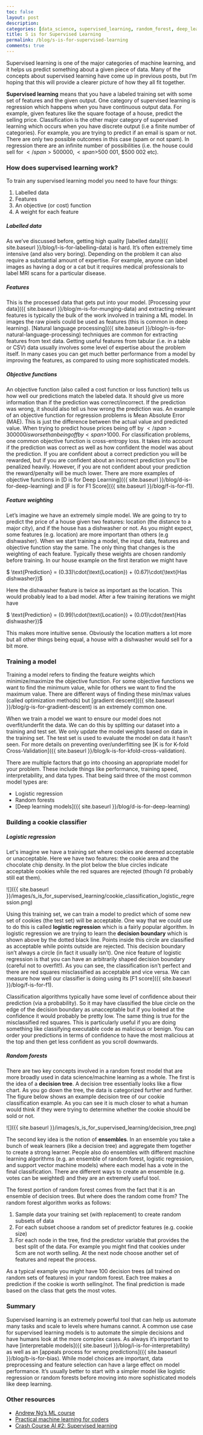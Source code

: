```yaml
---
toc: false
layout: post
description: 
categories: [data_science, supervised_learning, random_forest, deep_learning]
title: S is for Supervised Learning
permalink: /blog/s-is-for-supervised-learning
comments: true
---
```


Supervised learning is one of the major categories of machine learning, and it helps us predict something about a given piece of data. Many of the concepts about supervised learning have come up in previous posts, but I’m hoping that this will provide a clearer picture of how they all fit together.

**Supervised learning** means that you have a labeled training set with some set of features and the given output. One category of supervised learning is regression which happens when you have continuous output data. For example, given features like the square footage of a house, predict the selling price. Classification is the other major category of supervised learning which occurs when you have discrete output (i.e a finite number of categories). For example, you are trying to predict if an email is spam
or not. There are only two possible outcomes in this case (spam or not spam). In regression there are an infinite number of possibilities (i.e. the house could sell for <span>$</span>500 000, <span>$</span>500 001, <span>$</span>500 002 etc).

### How does supervised learning work?

To train any supervised learning model you need to have four things:

1. Labelled data
2. Features
3. An objective (or cost) function
4. A weight for each feature

##### Labelled data

As we’ve discussed before, getting high quality [labelled data]({{ site.baseurl }}/blog/l-is-for-labelling-data) is hard. It’s often extremely time intensive (and also very boring). Depending on the problem it can also require a substantial amount of expertise. For example, anyone can label images as having a dog or a cat but it requires medical professionals to label MRI scans for a particular disease.

##### Features

This is the processed data that gets put into your model. [Processing your data]({{ site.baseurl }}/blog/m-is-for-munging-data) and extracting relevant features is typically the bulk of the work involved in training a ML model. In images the raw pixels could be used as features (this is common in deep learning). [Natural language processing]({{ site.baseurl }}/blog/n-is-for-natural-language-processing) techniques are common for extracting features from text data. Getting useful features from tabular (i.e. in a table or CSV) data usually involves some level of expertise about the problem itself. In many cases you can get much better performance from a model by improving the features, as compared to using more sophisticated models.

##### Objective functions

An objective function (also called a cost function or loss function) tells us how well our predictions match the labeled data. It should give us more information than if the prediction was correct/incorrect. If the prediction was wrong, it should also tell us how wrong the prediction was. An example of an objective function for regression problems is Mean Absolute Error (MAE). This is just the difference between the actual value and predicted value. When trying to predict house prices being off by <span>$</span>300 000 is worse than being off by <span>$</span>1000. For classification problems, one common objective function is cross-entropy loss. It takes into account if the prediction was correct as well as how confident the model was about the prediction. If you are confident about a correct prediction you will be rewarded, but if you are confident about an incorrect prediction you’ll be penalized heavily. However, if you are not confident about your prediction the reward/penalty will be much lower. There are more examples of objective functions in [D is for Deep Learning]({{ site.baseurl }}/blog/d-is-for-deep-learning) and [F is for F1 Score]({{ site.baseurl }}/blog/f-is-for-f1).

##### Feature weighting

Let’s imagine we have an extremely simple model. We are going to try to predict the price of a house given two features: location (the distance to a major city), and if the house has a dishwasher or not. As you might expect, some features (e.g. location) are more important than others (e.g dishwasher). When we start training a model, the input data, features and objective function stay the same. The only thing that changes is the weighting of each feature. Typically these weights are chosen randomly before training. In our house example on the first iteration we might have 

$ \text{Prediction} = (0.33)\cdot(\text{Location}) + (0.67)\cdot(\text{Has dishwasher})$

Here the dishwasher feature is twice as important as the location. This would probably lead to a bad model. After a few training iterations we might have

$ \text{Prediction} = (0.99)\cdot(\text{Location}) + (0.01)\cdot(\text{Has dishwasher})$

This makes more intuitive sense. Obviously the location matters a lot more but all other things being equal, a house with a dishwasher would sell for a bit more.

### Training a model

Training a model refers to finding the feature weights which minimize/maximize the objective function. For some objective functions we want to find the minimum value, while for others we want to find the maximum value. There are different ways of finding these min/max values (called optimization methods) but [gradient descent]({{ site.baseurl }}/blog/g-is-for-gradient-descent) is an extremely common one. 

When we train a model we want to ensure our model does not overfit/underfit the data. We can do this by splitting our dataset into a training and test set. We only update the model weights based on data in the training set. The test set is used to evaluate the model on data it hasn’t seen. For more details on preventing over/underfitting see [K is for K-fold Cross-Validation]({{ site.baseurl }}/blog/k-is-for-kfold-cross-validation). 

There are multiple factors that go into choosing an appropriate model for your problem. These include things like performance, training speed, interpretability, and data types. That being said three of the most common model types are:

* Logistic regression
* Random forests
* [Deep learning models]({{ site.baseurl }}/blog/d-is-for-deep-learning)

### Building a cookie classifier

##### Logistic regression

Let's imagine we have a training set where cookies are deemed acceptable or unacceptable. Here we have two features: the cookie area and the chocolate chip density. In the plot below the blue circles indicate acceptable cookies while the red squares are rejected (though I’d probably still eat them).

![]({{ site.baseurl }}/images/s_is_for_supervised_learning/cookie_classification_logistic_regression.png)

Using this training set, we can train a model to predict which of some new set of cookies (the test set) will be acceptable. One way that we could use to do this is called **logistic regression** which is a fairly popular algorithm. In logistic regression we are trying to learn the **decision
boundary** which is shown above by the dotted black line. Points inside this circle are classified as acceptable while points outside are rejected. This decision boundary isn’t always a circle (in fact it usually isn’t). One nice feature of logistic regression is that you can have an arbitrarily shaped decision boundary (careful not to overfit!). As you can see, the classification isn\'t perfect and there are red squares misclassified as acceptable and vice versa. We can measure how well our classifier is doing using its [F1 score]({{ site.baseurl }}/blog/f-is-for-f1).

Classification algorithms typically have some level of confidence about their prediction (via a
probability). So it may have classified the blue circle on the edge of the decision boundary as unacceptable but if you looked at the confidence it would probably be pretty low. The same thing is true for the misclassified red squares. This is particularly useful if you are doing something like classifying executable code as malicious or benign. You can order your predictions in terms of confidence to have the most malicious at the top and then get less confident as you scroll downwards.

##### Random forests

There are two key concepts involved in a random forest model that are more broadly used in data science/machine learning as a whole. The first is the idea of a **decision tree**. A decision tree essentially looks like a flow chart. As you go down the tree, the data is categorized further
and further. The figure below shows an example decision tree of our cookie classification example. As you can see it is much closer to what a human would think if they were trying to determine whether the cookie should be sold or not. 

![]({{ site.baseurl }}/images/s_is_for_supervised_learning/decision_tree.png)

The second key idea is the notion of **ensembles**. In an ensemble you take a bunch of weak learners (like a decision tree) and aggregate them together to create a strong learner. People also do ensembles with different machine learning algorithms (e.g. an ensemble of random
forest, logistic regression, and support vector machine models) where each model has a vote in the final classification. There are different ways to create an ensemble (e.g. votes can be weighted) and they are an extremely useful tool.

The forest portion of random forest comes from the fact that it is an ensemble of decision trees. But where does the random come from? The random forest algorithm works as follows:

1.  Sample data your training set (with replacement) to create random subsets of data
2.  For each subset choose a random set of predictor features (e.g. cookie size)
3.  For each node in the tree, find the predictor variable that provides the best split of the data. For example you might find that cookies under 5cm are not worth selling.  At the next node choose another set of features and repeat the process.

As a typical example you might have 100 decision trees (all trained on random sets of features) in your random forest. Each tree makes a prediction if the cookie is worth selling/not. The final prediction is made based on the class that gets the most votes.

### Summary

Supervised learning is an extremely powerful tool that can help us automate many tasks and scale to levels where humans cannot. A common use case for supervised learning models is to automate the simple decisions and have humans look at the more complex cases. As always it’s important to have [interpretable models]({{ site.baseurl }}/blog/i-is-for-interpretability) as well as an [appeals process for wrong predictions]({{ site.baseurl }}/blog/b-is-for-bias). While model choices are important, data preprocessing and feature selection can have a large effect on model performance. It’s usually better to start with a simpler model like logistic regression or random forests before moving into more sophisticated models like deep learning.

### Other resources

* [Andrew Ng’s ML course](https://www.coursera.org/learn/machine-learning)
* [Practical machine learning for coders](https://course.fast.ai/)
* [Crash Course AI #2: Supervised learning](https://www.youtube.com/watch?v=4qVRBYAdLAo)










